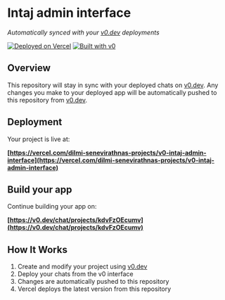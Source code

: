 # Intaj admin interface

*Automatically synced with your [v0.dev](https://v0.dev) deployments*

[![Deployed on Vercel](https://img.shields.io/badge/Deployed%20on-Vercel-black?style=for-the-badge&logo=vercel)](https://vercel.com/dilmi-senevirathnas-projects/v0-intaj-admin-interface)
[![Built with v0](https://img.shields.io/badge/Built%20with-v0.dev-black?style=for-the-badge)](https://v0.dev/chat/projects/kdvFzOEcumv)

## Overview

This repository will stay in sync with your deployed chats on [v0.dev](https://v0.dev).
Any changes you make to your deployed app will be automatically pushed to this repository from [v0.dev](https://v0.dev).

## Deployment

Your project is live at:

**[https://vercel.com/dilmi-senevirathnas-projects/v0-intaj-admin-interface](https://vercel.com/dilmi-senevirathnas-projects/v0-intaj-admin-interface)**

## Build your app

Continue building your app on:

**[https://v0.dev/chat/projects/kdvFzOEcumv](https://v0.dev/chat/projects/kdvFzOEcumv)**

## How It Works

1. Create and modify your project using [v0.dev](https://v0.dev)
2. Deploy your chats from the v0 interface
3. Changes are automatically pushed to this repository
4. Vercel deploys the latest version from this repository